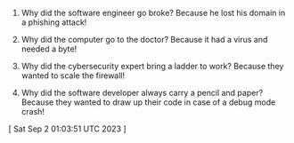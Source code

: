  
1. Why did the software engineer go broke?
Because he lost his domain in a phishing attack!

2. Why did the computer go to the doctor?
Because it had a virus and needed a byte!

3. Why did the cybersecurity expert bring a ladder to work?
Because they wanted to scale the firewall!

4. Why did the software developer always carry a pencil and paper?
Because they wanted to draw up their code in case of a debug mode crash!
 
[ 
Sat Sep  2 01:03:51 UTC 2023
 ]
